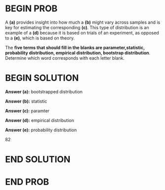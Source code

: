 # BEGIN PROB
A __(a)__ provides insight into how much a __(b)__ might vary across samples and is key for estimating the corresponding __(c)__. This type of distribution is an example of a __(d)__ because it is based on trials of an experiment, as opposed to a __(e)__, which is based on theory.


The **five terms that should fill in the blanks are parameter,statistic, probability distribution, empirical distribution, bootstrap distribution**. Determine which word corresponds with each letter blank. 


# BEGIN SOLUTION

**Answer (a):** bootstrapped distribution

**Answer (b):** statistic 

**Answer (c):** paramter

**Answer (d):** empirical distribution 

**Answer (e):** probability distribution 

<average>82</average>

# END SOLUTION

# END PROB